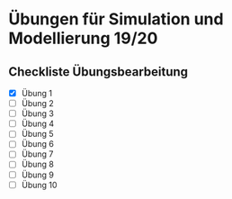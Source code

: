 # Übungen für Simulation und Modellierung 19/20
## Checkliste Übungsbearbeitung
- [x] Übung 1 
- [ ] Übung 2 
- [ ] Übung 3 
- [ ] Übung 4 
- [ ] Übung 5 
- [ ] Übung 6 
- [ ] Übung 7 
- [ ] Übung 8 
- [ ] Übung 9
- [ ] Übung 10 
